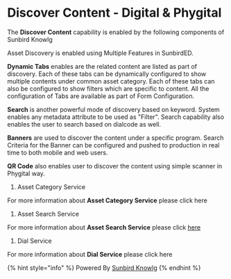 # Discover Content - Digital & Phygital

The **Discover Content** capability is enabled by the following components of Sunbird Knowlg

Asset Discovery is enabled using Multiple Features in SunbirdED.

**Dynamic Tabs** enables are the related content are listed as part of discovery. Each of these tabs can be dynamically configured to show multiple contents under common asset category. Each of these tabs can also be configured to show filters which are specific to content. All the configuration of Tabs are available as part of Form Configuration.

**Search** is another powerful mode of discovery based on keyword. System enables any metadata attribute to be used as "Filter". Search capability also enables the user to search based on dialcode as well.

**Banners** are used to discover the content under a specific program. Search Criteria for the Banner can be configured and pushed to production in real time to both mobile and web users.

**QR Code** also enables user to discover the content using simple scanner in Phygital way.

1. Asset Category Service

For more information about **Asset Category Service** please click here

1. Asset Search Service

For more information about **Asset Search Service** please click [here](http://127.0.0.1:5000/s/aanfWbeVT74C5lXDPde3/learn/product-and-developer-guide/assets-search-service)

1. Dial Service

For more information about **Dial Service** please click here

{% hint style="info" %}
Powered By [Sunbird Knowlg](http://127.0.0.1:5000/o/-Mi9QwJlsfb7xuxTBc0J/s/aanfWbeVT74C5lXDPde3/ "mention")
{% endhint %}
